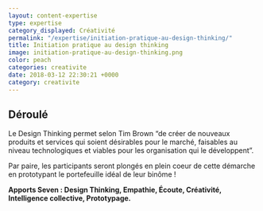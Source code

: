 ```yaml
---
layout: content-expertise
type: expertise
category_displayed: Créativité
permalink: "/expertise/initiation-pratique-au-design-thinking/"
title: Initiation pratique au design thinking
image: initiation-pratique-au-design-thinking.png
color: peach
categories: creativite
date: 2018-03-12 22:30:21 +0000
category: creativite
---
```


## Déroulé

Le Design Thinking permet selon Tim Brown “de créer de nouveaux produits et services qui soient désirables pour le marché, faisables au niveau technologiques et viables pour les organisation qui le développent”.

Par paire, les participants seront plongés en plein coeur de cette démarche en prototypant le portefeuille idéal de leur binôme&nbsp;!

**Apports Seven : Design Thinking, Empathie, Écoute, Créativité, Intelligence collective, Prototypage.**


